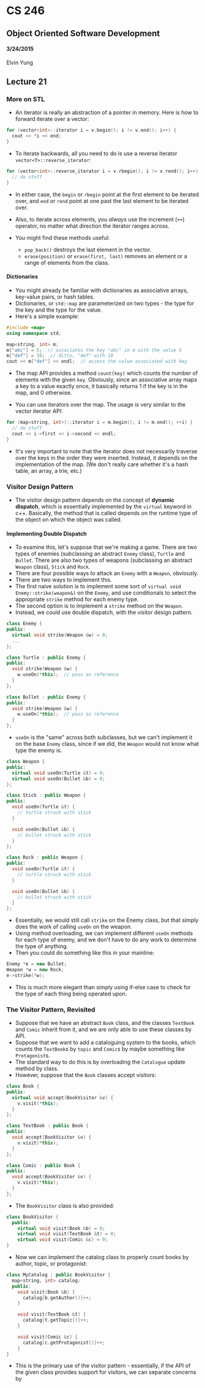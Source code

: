 # CS 246
## Object Oriented Software Development
#### 3/24/2015
Elvin Yung

## Lecture 21
### More on STL

* An iterator is really an abstraction of a pointer in memory. Here is how to forward iterate over a vector:

```c++
for (vector<int>::iterator i = v.begin(); i != v.end(); i++) {
  cout << *i << end;
}
```

* To iterate backwards, all you need to do is use a reverse iterator `vector<T>::reverse_iterator`: 

```c++
for (vector<int>::reverse_iterator i = v.rbegin(); i != v.rend(); i++) {
  // do stuff
}
```

* In either case, the `begin` or `rbegin` point at the first element to be iterated over, and `end` or `rend` point at one past the last element to be iterated over.
* Also, to iterate across elements, you *always* use the increment (`++`) operator, no matter what direction the iterator ranges across.

* You might find these methods useful:
  * `pop_back()` destroys the last element in the vector.
  * `erase(position)` or `erase(first, last)` removes an element or a range of elements from the class.

#### Dictionaries
* You might already be familiar with dictionaries as associative arrays, key-value pairs, or hash tables.
* Dictionaries, or `std::map` are parameterized on two types - the type for the key and the type for the value.
* Here's a simple example:

```c++
#include <map>
using namespace std;

map<string, int> m;
m["abc"] = 5;  // associates the key "abc" in m with the value 5
m["def"] = 10;  // ditto, "def" with 10
cout << m["def"] << endl;  // access the value associated with key
```

* The map API provides a method `count(key)` which counts the number of elements with the given `key`. Obviously, since an associative array maps a key to a value exactly once, it basically returns 1 if the key is in the map, and 0 otherwise.

* You can use iterators over the map. The usage is very similar to the vector iterator API:

```c++
for (map<string, int>)::iterator i = m.begin(); i != m.end(); ++i) {
  // do stuff
  cout << i->first << i->second << endl;
}
```

* It's very important to note that the iterator does not necessarily traverse over the keys in the order they were inserted. Instead, it depends on the implementation of the map. (We don't really care whether it's a hash table, an array, a trie, etc.)

### Visitor Design Pattern
* The visitor design pattern depends on the concept of **dynamic dispatch**, which is essentially implemented by the `virtual` keyword in c++. Basically, the method that is called depends on the runtime type of the object on which the object was called. 

#### Implementing Double Dispatch
* To examine this, let's suppose that we're making a game. There are two types of enemies (subclassing an abstract `Enemy` class), `Turtle` and `Bullet`. There are also two types of weapons (subclassing an abstract `Weapon` class), `Stick` and `Rock`.
* There are four possible ways to attack an `Enemy` with a `Weapon`, obviously. 
* There are two ways to implement this.
* The first naive solution is to implement some sort of `virtual void Enemy::strike(weapon&)` on the `Enemy`, and use conditionals to select the appropriate `strike` method for each enemy type.
* The second option is to implement a `strike` method on the `Weapon`.
* Instead, we could use double dispatch, with the visitor design pattern.

```c++
class Enemy {
public:
  virtual void strike(Weapon &w) = 0;
  ...
};

class Turtle : public Enemy {
public:
  void strike(Weapon &w) {
    w.useOn(*this);  // pass as reference
  }
};

class Bullet : public Enemy {
public:
  void strike(Weapon &w) {
    w.useOn(*this);  // pass as reference
  }
};
```

* `useOn` is the "same" across both subclasses, but we can't implement it on the base `Enemy` class, since if we did, the `Weapon` would not know what type the enemy is.

```c++
class Weapon {
public:
  virtual void useOn(Turtle &t) = 0;
  virtual void useOn(Bullet &b) = 0;
};

class Stick : public Weapon {
public:
  void useOn(Turtle &t) {
    // turtle struck with stick
  }

  void useOn(Bullet &b) {
    // bullet struck with stick
  }
};

class Rock : public Weapon {
public:
  void useOn(Turtle &t) {
    // turtle struck with stick
  }

  void useOn(Bullet &b) {
    // bullet struck with stick
  }
};
```

* Essentially, we would still call `strike` on the Enemy class, but that simply does the work of calling `useOn` on the weapon. 
* Using method overloading, we can implement different `useOn` methods for each type of enemy, and we don't have to do any work to determine the type of anything.
* Then you could do something like this in your mainline:

```c++
Enemy *e = new Bullet;
Weapon *w = new Rock;
e->strike(*w);
```

* This is much more elegant than simply using if-else case to check for the type of each thing being operated upon.

### The Visitor Pattern, Revisited
* Suppose that we have an abstract `Book` class, and the classes `TextBook` and `Comic` inherit from it, and we are only able to use these classes by API. 
* Suppose that we want to add a cataloguing system to the books, which counts the `TextBook`s by `topic` and `Comic`s by maybe something like `Protagonist`s.
* The standard way to do this is by overloading the `Catalogue` update method by class.
* However, suppose that the `Book` classes accept visitors:

```c++
class Book {
public:
  virtual void accept(BookVisitor &v) {
    v.visit(*this);
  }
};

class TextBook : public Book {
public:
  void accept(BookVisitor &v) {
    v.visit(*this);
  }
};

class Comic : public Book {
public:
  void accept(BookVisitor &v) {
    v.visit(*this);
  }
};
```

* The `BookVisitor` class is also provided:

```c++
class BookVisitor {
  public:
    virtual void visit(Book &b) = 0;
    virtual void visit(TextBook &t) = 0;
    virtual void visit(Comic &c) = 0;
}
```
* Now we can implement the catalog class to properly count books by author, topic, or protagonist:
```c++
class MyCatalog : public BookVisitor {
  map<string, int> catalog;
  public:
    void visit(Book &b) {
      catalog[b.getAuthor()]++;
    }

    void visit(TextBook &t) {
      catalog[t.getTopic()]++;
    }

    void visit(Comic &c) {
      catalog[c.getProtagonist()]++;
    }
}
```

* This is the primary use of the visitor pattern - essentially, if the API of the given class provides support for visitors, we can separate concerns by 

